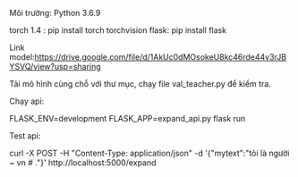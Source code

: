 Môi trường: Python 3.6.9

torch 1.4 : pip install torch torchvision
flask: pip install flask

Link model:https://drive.google.com/file/d/1AkUc0dMOsokeU8kc46rde44v3rJBYSVQ/view?usp=sharing

Tải mô hình cùng chỗ với thư mục, chạy file val_teacher.py để kiểm tra.

Chạy api:

FLASK_ENV=development FLASK_APP=expand_api.py flask run

Test api:

curl -X POST -H "Content-Type: application/json" -d '{"mytext":"tôi là người ~ vn # ."}' http://localhost:5000/expand

